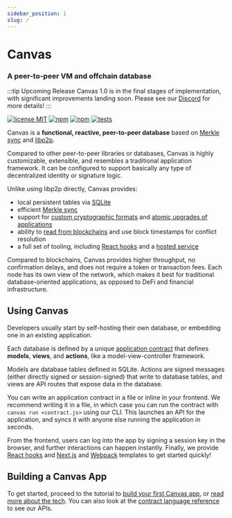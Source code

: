 ```yaml
---
sidebar_position: 1
slug: /
---
```


# Canvas

### A peer-to-peer VM and offchain database

:::tip Upcoming Release
Canvas 1.0 is in the final stages of implementation, with significant improvements landing soon.
Please see our [Discord](https://discord.gg/HZQuC9QEqN) for more details!
:::
<br/>

[![license MIT](https://img.shields.io/badge/License-MIT-brightgreen.svg)](https://opensource.org/licenses/MIT) [![npm](https://img.shields.io/npm/v/@canvas-js/core?color=33cd56&logo=npm)](https://www.npmjs.com/package/@canvas-js/core) [![npm](https://img.shields.io/github/last-commit/canvasxyz/canvas?color=33cd56&logo=github)](https://github.com/canvasxyz/canvas/tree/main/packages/core) [![tests](https://github.com/canvasxyz/canvas/actions/workflows/ci.yml/badge.svg)](https://github.com/canvasxyz/canvas/actions/workflows/ci.yml)

Canvas is a **functional, reactive, peer-to-peer database** based on
[Merkle
sync](https://joelgustafson.com/posts/2023-05-04/merklizing-the-key-value-store-for-fun-and-profit)
and [libp2p](https://libp2p.io).

Compared to other peer-to-peer libraries or databases, Canvas is
highly customizable, extensible, and resembles a traditional
application framework. It can be configured to support basically any
type of decentralized identity or signature logic.

Unlike using libp2p directly, Canvas provides:

* local persistent tables via [SQLite](https://www.sqlite.org/index.html)
* efficient [Merkle sync](https://github.com/canvasxyz/okra#readme)
* support for [custom cryptographic formats](./docs/custom) and [atomic upgrades of applications](./docs/api#sources)
* ability to [read from blockchains](./docs/api#contracts) and use block timestamps for conflict resolution
* a full set of tooling, including [React hooks](./docs/canvas/packages/hooks) and a [hosted service](./docs/tutorial/canvas-hub)

Compared to blockchains, Canvas provides higher throughput, no
confirmation delays, and does not require a token or transaction
fees. Each node has its own view of the network, which makes it best
for traditional database-oriented applications, as opposed to DeFi
and financial infrastructure.

## Using Canvas

Developers usually start by self-hosting their own database, or
embedding one in an existing application.

Each database is defined by a unique [application
contract](./docs/tutorial/writing-a-canvas-contract) that defines
**models**, **views**, and **actions**, like a model-view-controller
framework.

Models are database tables defined in SQLite. Actions are signed
messages (either directly signed or session-signed) that write to
database tables, and views are API routes that expose data in the
database.

You can write an application contract in a file or inline in your
frontend. We recommend writing it in a file, in which case you can run
the contract with `canvas run <contract.js>` using our CLI.
This launches an API for the application, and syncs it with anyone else
running the application in seconds.

From the frontend, users can log into the app by signing a session key in
the browser, and further interactions can happen instantly. Finally,
we provide [React
hooks](https://www.npmjs.com/package/@canvas-js/hooks) and
[Next.js](https://github.com/canvasxyz/canvas/tree/main/examples/chat-next)
and
[Webpack](https://github.com/canvasxyz/canvas/tree/main/examples/chat-webpack)
templates to get started quickly!


## Building a Canvas App

To get started, proceed to the tutorial to [build your first Canvas
app](./docs/tutorial/writing-a-canvas-contract), or [read more about
the tech](./docs/architecture). You can also look at the
[contract language reference](./docs/api) to see our APIs.
